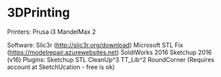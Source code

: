 # 3DPrinting

Printers:
 Prusa i3
 MandelMax 2


Software:
  Slic3r (http://slic3r.org/download)
  Microsoft STL Fix (https://modelrepair.azurewebsites.net)
  SoldiWorks 2016
  Sketchup 2016 (v16)
   Plugins:
     Sketchup STL
     CleanUp^3
     TT_Lib^2
     RoundCorner (Requires account at SketchUcation - free is ok)
